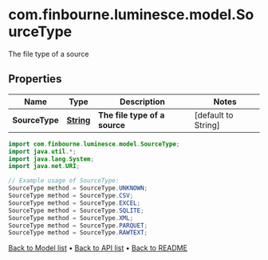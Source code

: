 # com.finbourne.luminesce.model.SourceType
The file type of a source

## Properties

Name | Type | Description | Notes
------------ | ------------- | ------------- | -------------
**SourceType** | [**String**](.md) | **The file type of a source** | [default to String]

```java
import com.finbourne.luminesce.model.SourceType;
import java.util.*;
import java.lang.System;
import java.net.URI;

// Example usage of SourceType:
SourceType method = SourceType.UNKNOWN;
SourceType method = SourceType.CSV;
SourceType method = SourceType.EXCEL;
SourceType method = SourceType.SQLITE;
SourceType method = SourceType.XML;
SourceType method = SourceType.PARQUET;
SourceType method = SourceType.RAWTEXT;
```


[Back to Model list](../README.md#documentation-for-models) &#8226; [Back to API list](../README.md#documentation-for-api-endpoints) &#8226; [Back to README](../README.md)
